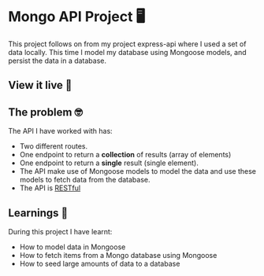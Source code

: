 # Mongo API Project  🖥

This project follows on from my project express-api where I used a set of data locally. This time I model my database using Mongoose models, and persist the data in a database.

## View it live  👀

## The problem  🤓

The API I have worked with has: 

- Two different routes. 
- One endpoint to return a **collection** of results (array of elements)
- One endpoint to return a **single** result (single element).
- The API make use of Mongoose models to model the data and use these models to fetch data from the database.
- The API is [RESTful](https://www.smashingmagazine.com/2018/01/understanding-using-rest-api/)

## Learnings  🌟

During this project I have learnt:

- How to model data in Mongoose
- How to fetch items from a Mongo database using Mongoose
- How to seed large amounts of data to a database


